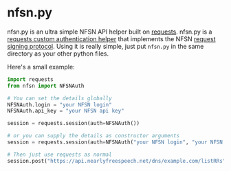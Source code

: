 nfsn.py
=======

nfsn.py is an ultra simple NFSN API helper built on [requests][]. nfsn.py is
a [requests custom authentication helper][requests-auth] that implements the
NFSN [request signing protocol][nfsn-api]. Using it is really simple, just
put `nfsn.py` in the same directory as your other python files.

Here's a small example:

```python
import requests
from nfsn import NFSNAuth

# You can set the details globally
NFSNAuth.login = "your NFSN login"
NFSNAuth.api_key = "your NFSN api key"

session = requests.session(auth=NFSNAuth())

# or you can supply the details as constructor arguments
session = requests.session(auth=NFSNAuth("your NFSN login", "your NFSN api key"))

# Then just use requests as normal
session.post("https://api.nearlyfreespeech.net/dns/example.com/listRRs")
```

  [requests]: http://docs.python-requests.org/en/latest/index.html
  [nfsn-api]: https://members.nearlyfreespeech.net/wiki/API/Introduction
  [requests-auth]: http://docs.python-requests.org/en/latest/user/advanced/#custom-authentication
